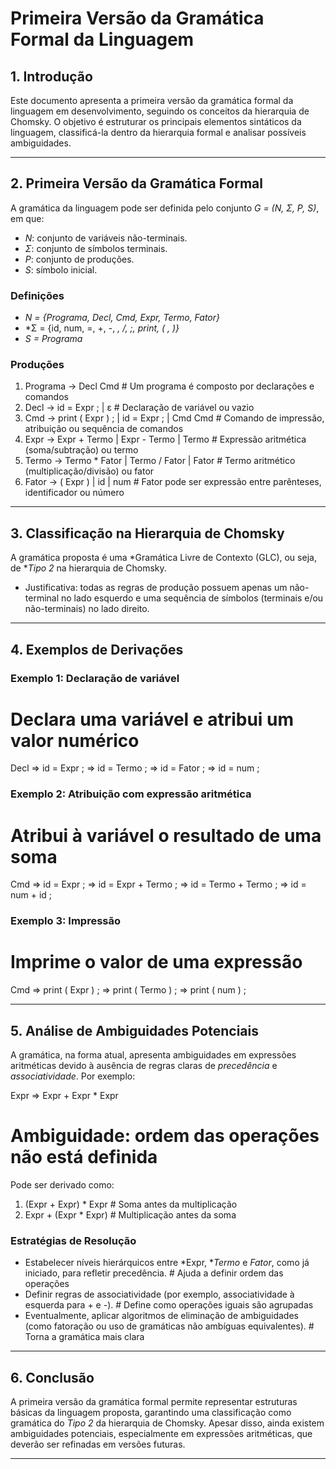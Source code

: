 # Primeira Versão da Gramática Formal da Linguagem

## 1. Introdução
Este documento apresenta a primeira versão da gramática formal da linguagem em desenvolvimento, seguindo os conceitos da hierarquia de Chomsky. O objetivo é estruturar os principais elementos sintáticos da linguagem, classificá-la dentro da hierarquia formal e analisar possíveis ambiguidades.

---

## 2. Primeira Versão da Gramática Formal

A gramática da linguagem pode ser definida pelo conjunto *G = (N, Σ, P, S)*, em que:

- *N*: conjunto de variáveis não-terminais.  
- *Σ*: conjunto de símbolos terminais.  
- *P*: conjunto de produções.  
- *S*: símbolo inicial.

### Definições
- *N = {Programa, Decl, Cmd, Expr, Termo, Fator}*  
- *Σ = {id, num, =, +, -, *, /, ;, print, ( , )}*  
- *S = Programa*

### Produções
1. Programa → Decl Cmd      # Um programa é composto por declarações e comandos
2. Decl → id = Expr ; | ε   # Declaração de variável ou vazio
3. Cmd → print ( Expr ) ; | id = Expr ; | Cmd Cmd   # Comando de impressão, atribuição ou sequência de comandos
4. Expr → Expr + Termo | Expr - Termo | Termo       # Expressão aritmética (soma/subtração) ou termo
5. Termo → Termo * Fator | Termo / Fator | Fator    # Termo aritmético (multiplicação/divisão) ou fator
6. Fator → ( Expr ) | id | num                      # Fator pode ser expressão entre parênteses, identificador ou número

---

## 3. Classificação na Hierarquia de Chomsky
A gramática proposta é uma *Gramática Livre de Contexto (GLC), ou seja, de **Tipo 2* na hierarquia de Chomsky.  
- Justificativa: todas as regras de produção possuem apenas um não-terminal no lado esquerdo e uma sequência de símbolos (terminais e/ou não-terminais) no lado direito.

---

## 4. Exemplos de Derivações

### Exemplo 1: Declaração de variável
# Declara uma variável e atribui um valor numérico
Decl ⇒ id = Expr ;
⇒ id = Termo ;
⇒ id = Fator ;
⇒ id = num ;

### Exemplo 2: Atribuição com expressão aritmética
# Atribui à variável o resultado de uma soma
Cmd ⇒ id = Expr ;
⇒ id = Expr + Termo ;
⇒ id = Termo + Termo ;
⇒ id = num + id ;

### Exemplo 3: Impressão
# Imprime o valor de uma expressão
Cmd ⇒ print ( Expr ) ;
⇒ print ( Termo ) ;
⇒ print ( num ) ;

---

## 5. Análise de Ambiguidades Potenciais

A gramática, na forma atual, apresenta ambiguidades em expressões aritméticas devido à ausência de regras claras de *precedência* e *associatividade*. Por exemplo:

Expr ⇒ Expr + Expr * Expr
# Ambiguidade: ordem das operações não está definida
Pode ser derivado como:
1. (Expr + Expr) * Expr   # Soma antes da multiplicação
2. Expr + (Expr * Expr)   # Multiplicação antes da soma

### Estratégias de Resolução
- Estabelecer níveis hierárquicos entre *Expr, **Termo* e *Fator*, como já iniciado, para refletir precedência.  # Ajuda a definir ordem das operações
- Definir regras de associatividade (por exemplo, associatividade à esquerda para + e -).  # Define como operações iguais são agrupadas
- Eventualmente, aplicar algoritmos de eliminação de ambiguidades (como fatoração ou uso de gramáticas não ambíguas equivalentes). # Torna a gramática mais clara

---

## 6. Conclusão
A primeira versão da gramática formal permite representar estruturas básicas da linguagem proposta, garantindo uma classificação como gramática do *Tipo 2* da hierarquia de Chomsky. Apesar disso, ainda existem ambiguidades potenciais, especialmente em expressões aritméticas, que deverão ser refinadas em versões futuras.

---